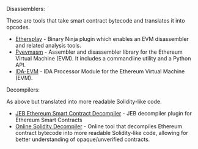 Disassemblers:

These are tools that take smart contract bytecode and translates it into opcodes.

- [Ethersplay](https://github.com/crytic/ethersplay) - Binary Ninja plugin which enables an EVM disassembler and related analysis tools. 
- [Pyevmasm](https://github.com/crytic/pyevmasm) - Assembler and disassembler library for the Ethereum Virtual Machine (EVM). It includes a commandline utility and a Python API.
- [IDA-EVM](https://github.com/crytic/ida-evm) - IDA Processor Module for the Ethereum Virtual Machine (EVM).

Decompilers:

As above but translated into more readable Solidity-like code.

- [JEB Ethereum Smart Contract Decompiler](https://www.pnfsoftware.com/blog/ethereum-smart-contract-decompiler/) - JEB decompiler plugin for Ethereum Smart Contracts
- [Online Solidity Decompiler](https://ethervm.io/decompile) - Online tool that decompiles Ethereum contract bytecode into more readable Solidity-like code, allowing for better understanding of opaque/unverified contracts.
